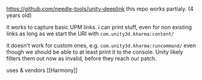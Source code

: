 https://github.com/needle-tools/unity-deeplink
this repo works partialy. (4 years old)

it works to capture basic UPM links. i can print stuff, even for non existing links as long as we start the URI with 
`com.unity3d.kharma:content/`

it doesn't work for custom ones, e.g. `com.unity3d.kharma:runcommand/` even though we should be able to at least print it to the console.
Unity likely filters them out now as invalid, before they reach our patch.

uses & vendors [[Harmony]]
